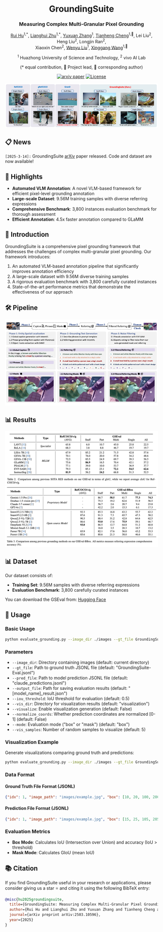 <div align="center">
<h1>GroundingSuite</h1>
<h3>Measuring Complex Multi-Granular Pixel Grounding</h3>

[Rui Hu](https://github.com/isfinne)<sup>1,\*</sup>, [Lianghui Zhu](https://scholar.google.com/citations?user=NvMHcs0AAAAJ&hl=zh-CN)<sup>1,\*</sup>, [Yuxuan Zhang](https://github.com/CoderZhangYx)<sup>1</sup>, [Tianheng Cheng](https://scholar.google.com/citations?user=PH8rJHYAAAAJ&hl=zh-CN)<sup>1,🌟</sup>, Lei Liu<sup>2</sup>, Heng Liu<sup>2</sup>, Longjin Ran<sup>2</sup>,<br>Xiaoxin Chen<sup>2</sup>, [Wenyu Liu](http://eic.hust.edu.cn/professor/liuwenyu)<sup>1</sup>, [Xinggang Wang](https://xwcv.github.io/)<sup>1,📧</sup>

<sup>1</sup> Huazhong University of Science and Technology, <sup>2</sup> vivo AI Lab

(\* equal contribution, 🌟 Project lead, 📧 corresponding author)


[![arxiv paper](https://img.shields.io/badge/arXiv-Paper-red)](https://arxiv.org/abs/2503.10596)
[![License](https://img.shields.io/badge/License-Apache%202.0-blue.svg)](https://opensource.org/licenses/Apache-2.0)

</div>

<div align="center">
<img src="./assets/teaser.png">
</div>

## 📋 News

`[2025-3-14]:` GroundingSuite [arXiv](https://arxiv.org/abs/2503.10596) paper released. Code and dataset are now available!

## 🌟 Highlights

- **Automated VLM Annotation**: A novel VLM-based framework for efficient pixel-level grounding annotation
- **Large-scale Dataset**: 9.56M training samples with diverse referring expressions
- **Comprehensive Benchmark**: 3,800 instances evaluation benchmark for thorough assessment
- **Efficient Annotation**: 4.5x faster annotation compared to GLaMM

## 📝 Introduction

GroundingSuite is a comprehensive pixel grounding framework that addresses the challenges of complex multi-granular pixel grounding. Our framework introduces:

1. An automated VLM-based annotation pipeline that significantly improves annotation efficiency
2. A large-scale dataset with 9.56M diverse training samples
3. A rigorous evaluation benchmark with 3,800 carefully curated instances
4. State-of-the-art performance metrics that demonstrate the effectiveness of our approach

## 🛠️ Pipeline

<div align="center">
<img src="./assets/pipeline.png">
</div>

## 📊 Results

<div align="center">
<img src="./assets/gseval.png">
</div>

<div align="center">
<img src="./assets/gseval_box.png">
</div>

## 📊 Dataset

Our dataset consists of:
- **Training Set**: 9.56M samples with diverse referring expressions
- **Evaluation Benchmark**: 3,800 carefully curated instances

You can download the GSEval from: [Hugging Face](https://huggingface.co/datasets/hustvl/GSEval)

## 🚀 Usage

### Basic Usage

```bash
python evaluate_grounding.py --image_dir ./images --gt_file GroundingSuite-Eval.jsonl --pred_file model_predictions.jsonl
```

### Parameters

- `--image_dir`: Directory containing images (default: current directory)
- `--gt_file`: Path to ground truth JSONL file (default: "GroundingSuite-Eval.jsonl")
- `--pred_file`: Path to model prediction JSONL file (default: "claude_predictions.jsonl")
- `--output_file`: Path for saving evaluation results (default: "[model_name]_result.json")
- `--iou_threshold`: IoU threshold for evaluation (default: 0.5)
- `--vis_dir`: Directory for visualization results (default: "visualization")
- `--visualize`: Enable visualization generation (default: False)
- `--normalize_coords`: Whether prediction coordinates are normalized [0-1] (default: False)
- `--mode`: Evaluation mode ("box" or "mask") (default: "box")
- `--vis_samples`: Number of random samples to visualize (default: 5)

### Visualization Example

Generate visualizations comparing ground truth and predictions:

```bash
python evaluate_grounding.py --image_dir ./images --gt_file GroundingSuite-Eval.jsonl --pred_file model_predictions.jsonl --visualize --vis_dir ./vis_results
```

### Data Format

#### Ground Truth File Format (JSONL)

```json
{"idx": 1, "image_path": "images/example.jpg", "box": [10, 20, 100, 200], "class_id": 0, "label": "dog"}
```

#### Prediction File Format (JSONL)

```json
{"idx": 1, "image_path": "images/example.jpg", "box": [15, 25, 105, 205]}
```

### Evaluation Metrics

- **Box Mode**: Calculates IoU (Intersection over Union) and accuracy (IoU > threshold)
- **Mask Mode**: Calculates GIoU (mean IoU)

## 📚 Citation

If you find GroundingSuite useful in your research or applications, please consider giving us a star ⭐ and citing it using the following BibTeX entry:

```bibtex
@misc{hu2025groundingsuite,
  title={GroundingSuite: Measuring Complex Multi-Granular Pixel Grounding},
  author={Rui Hu and Lianghui Zhu and Yuxuan Zhang and Tianheng Cheng and Lei Liu and Heng Liu and Longjin Ran and Xiaoxin Chen and Wenyu Liu and Xinggang Wang},
  journal={arXiv preprint arXiv:2503.10596},
  year={2025}
}
```
